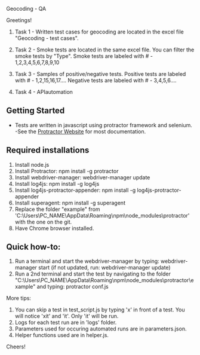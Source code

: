 Geocoding - QA

Greetings!

1) Task 1 - Written test cases for geocoding are located in the excel file "Geocoding - test cases".

2) Task 2 - Smoke tests are located in the same excel file. You can filter the smoke tests by "Type".
Smoke tests are labeled with # - 1,2,3,4,5,6,7,8,9,10

3) Task 3 - Samples of positive/negative tests. 
Positive tests are labeled with # - 1,2,15,16,17....
Negative tests are labeled with # - 3,4,5,6....
   
4) Task 4 - APIautomation

Getting Started
---------------
- Tests are written in javascript using protractor framework and selenium.
-See the [Protractor Website](http://www.protractortest.org) for most documentation.


Required installations
---------------
1. Install node.js
2. Install Protractor: npm install -g protractor
3. Install webdriver-manager: webdriver-manager update
4. Install log4js: npm install -g log4js
5. Install log4js-protractor-appender: npm install -g log4js-protractor-appender
6. Install superagent: npm install -g superagent
7. Replace the folder "example" from 'C:\Users\PC_NAME\AppData\Roaming\npm\node_modules\protractor\' with the one on the git.
8. Have Chrome browser installed.


Quick how-to:
---------------
1. Run a terminal and start the webdriver-manager by typing: webdriver-manager start (if not updated, run: webdriver-manager update)
2. Run a 2nd terminal and start the test by navigating to the folder "C:\Users\PC_NAME\AppData\Roaming\npm\node_modules\protractor\example" and typing: protractor conf.js


More tips:
1. You can skip a test in test_script.js by typing 'x' in front of a test. You will notice 'xit' and 'it'. Only 'it' will be run.
2. Logs for each test run are in 'logs' folder.
3. Parameters used for occuring automated runs are in parameters.json.
4. Helper functions used are in helper.js.


Cheers!
